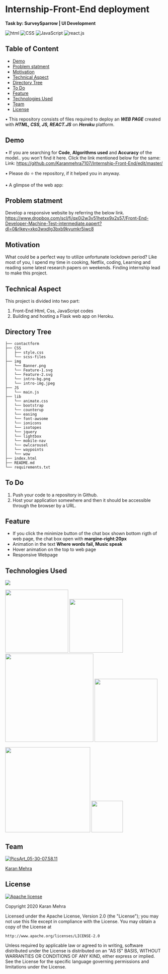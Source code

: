 # Internship-Front-End deployment
__Task by: SurveySparrow | UI Development__


![html](https://img.shields.io/badge/language-html-blue.svg) ![CSS](https://img.shields.io/badge/design-CSS-brightgreen.svg) ![JavaScript](https://img.shields.io/badge/code-JavaScript-orange.svg)  ![react.js](https://img.shields.io/badge/language-react.js-blue.svg)

## Table of Content
  * [Demo](#demo)
  * [Problem statment](#Problem-statment)
  * [Motivation](#motivation)
  * [Technical Aspect](#technical-aspect)
  * [Directory Tree](#directory-tree)
  * [To Do](#to-do)
  * [Feature](#feature)
  * [Technologies Used](#technologies-used)
  * [Team](#team)
  * [License](#license)
  

  • This repository consists of files required to deploy an ___WEB PAGE___ created with ___HTML, CSS, JS, REACT.JS___ on ___Heroku___ platform.
    

## Demo
   • If you are searching for __Code__, __Algorithms used__ and __Accuracy__ of the model.. you won't find it here. Click the link mentioned below for the same:<br />
     Link: https://github.com/Karanmehra7107/Internship-Front-End/edit/master/

   • Please do ⭐ the repository, if it helped you in anyway.

   • A glimpse of the web app:


## Problem statment
Develop a responsive website by referring the below link.
https://www.dropbox.com/scl/fi/qx0i2w3v51hetxx9x2s57/Front-End-Developer-Machine-Test-intermediate.papert?dl=0&rlkey=xkq3wxdlg3bxb9kyumkr5iwc8


## Motivation
What could be a perfect way to utilize unfortunate lockdown period? Like most of you, I spend my time in cooking, Netflix, coding, Learning and reading some latest research papers on weekends. Finding internship lead to make this project.

## Technical Aspect
This project is divided into two part:
1. Front-End Html, Css, JavaScript codes
2. Building and hosting a Flask web app on Heroku.



## Directory Tree 
```
├── contactform
├── CSS
│   ├── style.css
│   └── scss-files
├── img
│   └── Banner.png
│   └── Feature-1.svg
│   └── Feature-2.svg
│   └── intro-bg.png
│   └── intro-img.jpeg
├── JS
│   └── main.js
├── lib
│   └── animate.css
│   └── bootstrap
│   └── counterup
│   └── easing
│   └── font-awsome
│   └── ionicons
│   └── isotopes
│   └── jquery
│   └── lightbox
│   └── mobile-nav
│   └── owlcarousel
│   └── waypoints
│   └── wow
├── index.html
├── README.md
└── requirements.txt
```

## To Do
1. Push your code to a repository in Github. 
2. Host your application somewhere and then it should be accessible through the browser by a URL.

## Feature 
-  If you click the minimize button of the chat box shown bottom rigth of web page, the chat box open with __margine-right:20px__ 
-  Animation in the text __Where words fail, Music speak__
-  Hover animation on the top to web page 
-  Responsive Webpage

## Technologies Used

![](https://forthebadge.com/images/badges/made-with-JavaScript.svg)

[<img target="_blank" src="https://keras.io/img/logo.png" width=200>](https://keras.io/) [<img target="_blank" src="https://flask.palletsprojects.com/en/1.1.x/_images/flask-logo.png" width=170>](https://flask.palletsprojects.com/en/1.1.x/) [<img target="_blank" src="https://number1.co.za/wp-content/uploads/2017/10/gunicorn_logo-300x85.png" width=280>](https://gunicorn.org) [<img target="_blank" src="https://www.kindpng.com/picc/b/301/3012484.png" width=200>](https://aws.amazon.com/s3/) 

[<img target="_blank" src="https://sentry-brand.storage.googleapis.com/sentry-logo-black.png" width=270>](https://www.sentry.io/) [<img target="_blank" src="https://openjsf.org/wp-content/uploads/sites/84/2019/10/jquery-logo-vertical_large_square.png" width=100>](https://jquery.com/)

## Team
<a href="https://imgbb.com/"><img src="https://i.ibb.co/Fs4h7fZ/Pics-Art-05-30-07-58-11.jpg" alt="PicsArt_05-30-07.58.11" border="0">

[Karan Mehra](https://karanmehra7107.github.io/My-Portfolio/index.html)

## License
[![Apache license](https://img.shields.io/badge/license-apache-blue?style=for-the-badge&logo=appveyor)](http://www.apache.org/licenses/LICENSE-2.0e)

Copyright 2020 Karan Mehra

Licensed under the Apache License, Version 2.0 (the "License");
you may not use this file except in compliance with the License.
You may obtain a copy of the License at

    http://www.apache.org/licenses/LICENSE-2.0

Unless required by applicable law or agreed to in writing, software
distributed under the License is distributed on an "AS IS" BASIS,
WITHOUT WARRANTIES OR CONDITIONS OF ANY KIND, either express or implied.
See the License for the specific language governing permissions and
limitations under the License.




